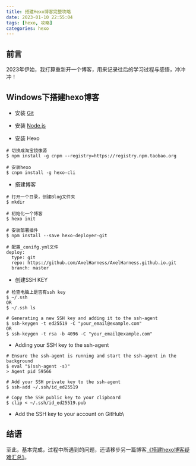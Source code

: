 ```yaml
---
title: 搭建Hexo博客完整攻略
date: 2023-01-10 22:55:04
tags: [hexo, 攻略]
categories: hexo
---
```

## 前言

2023年伊始，我打算重新开一个博客，用来记录往后的学习过程与感悟，冲冲冲！

<!--more-->

## Windows下搭建hexo博客

- 安装 [Git](https://git-scm.com/downloads)

- 安装 [Node.js](https://nodejs.org/en/)

- 安装 Hexo

```
# 切换成淘宝镜像源
$ npm install -g cnpm --registry=https://registry.npm.taobao.org

# 安装hexo
$ cnpm install -g hexo-cli
```

- 搭建博客

```
# 打开一个目录，创建Blog文件夹
$ mkdir

# 初始化一个博客
$ hexo init

# 安装部署插件
$ npm install --save hexo-deployer-git

# 配置_conifg.yml文件
deploy:
  type: git
  repo: https://github.com/AxelHarness/AxelHarness.github.io.git
  branch: master
```

- 创建SSH KEY

```
# 检查电脑上是否有ssh key
$ ~/.ssh 
OR
$ ~/.ssh ls

# Generating a new SSH key and adding it to the ssh-agent
$ ssh-keygen -t ed25519 -C "your_email@example.com"
OR
$ ssh-keygen -t rsa -b 4096 -C "your_email@example.com"
```

- Adding your SSH key to the ssh-agent

```
# Ensure the ssh-agent is running and start the ssh-agent in the background
$ eval "$(ssh-agent -s)"
> Agent pid 59566

# Add your SSH private key to the ssh-agent
$ ssh-add ~/.ssh/id_ed25519

# Copy the SSH public key to your clipboard
$ clip < ~/.ssh/id_ed25519.pub
```

- Add the SSH key to your account on GitHub\

## 结语

至此，基本完成，过程中所遇到的问题，还请移步另一篇博客[《搭建hexo博客疑难汇总》](https://axelharness.github.io/2023/01/12/%E6%90%AD%E5%BB%BAhexo%E5%8D%9A%E5%AE%A2%E7%96%91%E9%9A%BE%E6%B1%87%E6%80%BB/#Windows%E7%8E%AF%E5%A2%83%E4%B8%8B%E8%A7%A3%E5%86%B3-github-push-failed-remote-Permission-to-userA-x2F-XXXX-git-denied-to-userB)。
